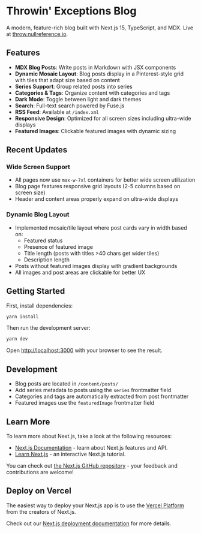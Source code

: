 # Throwin' Exceptions Blog

A modern, feature-rich blog built with Next.js 15, TypeScript, and MDX. Live at [throw.nullreference.io](https://throw.nullreference.io).

## Features

- **MDX Blog Posts**: Write posts in Markdown with JSX components
- **Dynamic Mosaic Layout**: Blog posts display in a Pinterest-style grid with tiles that adapt size based on content
- **Series Support**: Group related posts into series
- **Categories & Tags**: Organize content with categories and tags
- **Dark Mode**: Toggle between light and dark themes
- **Search**: Full-text search powered by Fuse.js
- **RSS Feed**: Available at `/index.xml`
- **Responsive Design**: Optimized for all screen sizes including ultra-wide displays
- **Featured Images**: Clickable featured images with dynamic sizing

## Recent Updates

### Wide Screen Support
- All pages now use `max-w-7xl` containers for better wide screen utilization
- Blog page features responsive grid layouts (2-5 columns based on screen size)
- Header and content areas properly expand on ultra-wide displays

### Dynamic Blog Layout
- Implemented mosaic/tile layout where post cards vary in width based on:
  - Featured status
  - Presence of featured image
  - Title length (posts with titles >40 chars get wider tiles)
  - Description length
- Posts without featured images display with gradient backgrounds
- All images and post areas are clickable for better UX

## Getting Started

First, install dependencies:

```bash
yarn install
```

Then run the development server:

```bash
yarn dev
```

Open [http://localhost:3000](http://localhost:3000) with your browser to see the result.

## Development

- Blog posts are located in `/content/posts/`
- Add series metadata to posts using the `series` frontmatter field
- Categories and tags are automatically extracted from post frontmatter
- Featured images use the `featuredImage` frontmatter field

## Learn More

To learn more about Next.js, take a look at the following resources:

- [Next.js Documentation](https://nextjs.org/docs) - learn about Next.js features and API.
- [Learn Next.js](https://nextjs.org/learn) - an interactive Next.js tutorial.

You can check out [the Next.js GitHub repository](https://github.com/vercel/next.js) - your feedback and contributions are welcome!

## Deploy on Vercel

The easiest way to deploy your Next.js app is to use the [Vercel Platform](https://vercel.com/new?utm_medium=default-template&filter=next.js&utm_source=create-next-app&utm_campaign=create-next-app-readme) from the creators of Next.js.

Check out our [Next.js deployment documentation](https://nextjs.org/docs/app/building-your-application/deploying) for more details.
